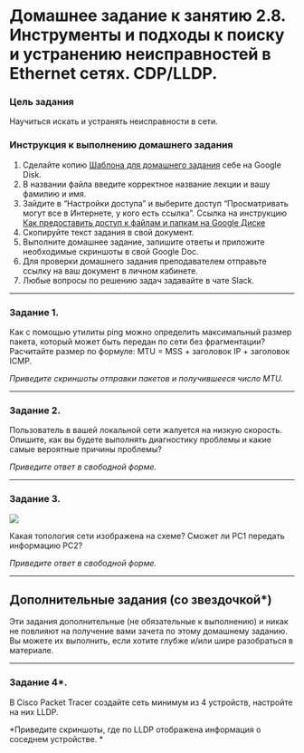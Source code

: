 # Домашнее задание к занятию 2.8. Инструменты и подходы к поиску и устранению неисправностей в Ethernet сетях. CDP/LLDP.

### Цель задания

Научиться искать и устранять неисправности в сети.

### Инструкция к выполнению домашнего задания

1. Сделайте копию [Шаблона для домашнего задания](https://docs.google.com/document/d/1youKpKm_JrC0UzDyUslIZW2E2bIv5OVlm_TQDvH5Pvs/edit) себе на Google Disk.
2. В названии файла введите корректное название лекции и вашу фамилию и имя.
3. Зайдите в “Настройки доступа” и выберите доступ “Просматривать могут все в Интернете, у кого есть ссылка”.
 Ссылка на инструкцию [Как предоставить доступ к файлам и папкам на Google Диске](https://support.google.com/docs/answer/2494822?hl=ru&co=GENIE.Platform%3DDesktop)
5. Скопируйте текст задания в свой документ.
6. Выполните домашнее задание, запишите ответы и приложите необходимые скриншоты в свой Google Doc.
7. Для проверки домашнего задания преподавателем отправьте ссылку на ваш документ в личном кабинете.
8. Любые вопросы по решению задач задавайте в чате Slack.

------

### Задание 1.

Как с помощью утилиты ping можно определить максимальный размер пакета, который может быть передан по сети без фрагментации?
Расчитайте размер по формуле: MTU = MSS + заголовок IP + заголовок ICMP.

*Приведите скриншоты отправки пакетов и получившееся число MTU.*

---

### Задание 2.

Пользователь в вашей локальной сети жалуется на низкую скорость. Опишите, как вы будете выполнять диагностику проблемы и какие самые вероятные причины проблемы? 

*Приведите ответ в свободной форме.*

---

### Задание 3.

![](https://i.ibb.co/tQSxS4r/network.png)

Какая топология сети изображена на схеме? Сможет ли PC1 передать информацию PC2?

*Приведите ответ в свободной форме.*

---

## Дополнительные задания (со звездочкой*)

Эти задания дополнительные (не обязательные к выполнению) и никак не повлияют на получение вами зачета по этому домашнему заданию. Вы можете их выполнить, если хотите глубже и/или шире разобраться в материале.

---

### Задание 4*.

В Cisco Packet Tracer создайте сеть минимум из 4 устройств, настройте на них LLDP.

*Приведите скриншоты, где по LLDP отображена информация о соседнем устройстве. *

